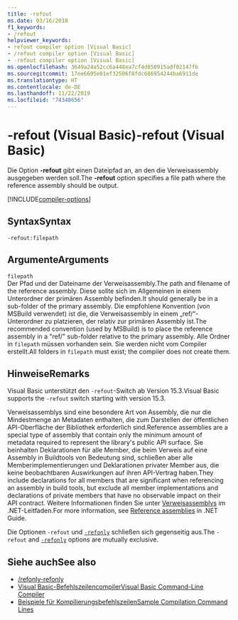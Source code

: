 ```yaml
---
title: -refout
ms.date: 03/16/2018
f1_keywords:
- /refout
helpviewer_keywords:
- refout compiler option [Visual Basic]
- /refout compiler option [Visual Basic]
- -refout compiler option [Visual Basic]
ms.openlocfilehash: 3649a24a52cc6a448ea7cf4d850915adf02147fb
ms.sourcegitcommit: 17ee6605e01ef32506f8fdc686954244ba6911de
ms.translationtype: HT
ms.contentlocale: de-DE
ms.lasthandoff: 11/22/2019
ms.locfileid: "74348656"
---
```

# <a name="-refout-visual-basic"></a><span data-ttu-id="3400c-102">-refout (Visual Basic)</span><span class="sxs-lookup"><span data-stu-id="3400c-102">-refout (Visual Basic)</span></span>

<span data-ttu-id="3400c-103">Die Option **-refout** gibt einen Dateipfad an, an den die Verweisassembly ausgegeben werden soll.</span><span class="sxs-lookup"><span data-stu-id="3400c-103">The **-refout** option specifies a file path where the reference assembly should be output.</span></span>

[!INCLUDE[compiler-options](~/includes/compiler-options.md)]

## <a name="syntax"></a><span data-ttu-id="3400c-104">Syntax</span><span class="sxs-lookup"><span data-stu-id="3400c-104">Syntax</span></span>

```console
-refout:filepath
```

## <a name="arguments"></a><span data-ttu-id="3400c-105">Argumente</span><span class="sxs-lookup"><span data-stu-id="3400c-105">Arguments</span></span>

`filepath`  
<span data-ttu-id="3400c-106">Der Pfad und der Dateiname der Verweisassembly.</span><span class="sxs-lookup"><span data-stu-id="3400c-106">The path and filename of the reference assembly.</span></span> <span data-ttu-id="3400c-107">Diese sollte sich im Allgemeinen in einem Unterordner der primären Assembly befinden.</span><span class="sxs-lookup"><span data-stu-id="3400c-107">It should generally be in a sub-folder of the primary assembly.</span></span> <span data-ttu-id="3400c-108">Die empfohlene Konvention (von MSBuild verwendet) ist die, die Verweisassembly in einem „ref/“-Unterordner zu platzieren, der relativ zur primären Assembly ist.</span><span class="sxs-lookup"><span data-stu-id="3400c-108">The recommended convention (used by MSBuild) is to place the reference assembly in a "ref/" sub-folder relative to the primary assembly.</span></span> <span data-ttu-id="3400c-109">Alle Ordner in `filepath` müssen vorhanden sein. Sie werden nicht vom Compiler erstellt.</span><span class="sxs-lookup"><span data-stu-id="3400c-109">All folders in `filepath` must exist; the compiler does not create them.</span></span>

## <a name="remarks"></a><span data-ttu-id="3400c-110">Hinweise</span><span class="sxs-lookup"><span data-stu-id="3400c-110">Remarks</span></span>

<span data-ttu-id="3400c-111">Visual Basic unterstützt den `-refout`-Switch ab Version 15.3.</span><span class="sxs-lookup"><span data-stu-id="3400c-111">Visual Basic supports the `-refout` switch starting with version 15.3.</span></span>

<span data-ttu-id="3400c-112">Verweisassemblys sind eine besondere Art von Assembly, die nur die Mindestmenge an Metadaten enthalten, die zum Darstellen der öffentlichen API-Oberfläche der Bibliothek erforderlich sind.</span><span class="sxs-lookup"><span data-stu-id="3400c-112">Reference assemblies are a special type of assembly that contain only the minimum amount of metadata required to represent the library's public API surface.</span></span> <span data-ttu-id="3400c-113">Sie beinhalten Deklarationen für alle Member, die beim Verweis auf eine Assembly in Buildtools von Bedeutung sind, schließen aber alle Memberimplementierungen und Deklarationen privater Member aus, die keine beobachtbaren Auswirkungen auf ihren API-Vertrag haben.</span><span class="sxs-lookup"><span data-stu-id="3400c-113">They include declarations for all members that are significant when referencing an assembly in build tools, but exclude all member implementations and declarations of private members that have no observable impact on their API contract.</span></span> <span data-ttu-id="3400c-114">Weitere Informationen finden Sie unter [Verweisassemblys](../../../standard/assembly/reference-assemblies.md) im .NET-Leitfaden.</span><span class="sxs-lookup"><span data-stu-id="3400c-114">For more information, see [Reference assemblies](../../../standard/assembly/reference-assemblies.md) in .NET Guide.</span></span>

<span data-ttu-id="3400c-115">Die Optionen `-refout` und [`-refonly`](refonly-compiler-option.md) schließen sich gegenseitig aus.</span><span class="sxs-lookup"><span data-stu-id="3400c-115">The `-refout` and [`-refonly`](refonly-compiler-option.md) options are mutually exclusive.</span></span>

## <a name="see-also"></a><span data-ttu-id="3400c-116">Siehe auch</span><span class="sxs-lookup"><span data-stu-id="3400c-116">See also</span></span>

- [<span data-ttu-id="3400c-117">/refonly</span><span class="sxs-lookup"><span data-stu-id="3400c-117">-refonly</span></span>](refonly-compiler-option.md)
- [<span data-ttu-id="3400c-118">Visual Basic-Befehlszeilencompiler</span><span class="sxs-lookup"><span data-stu-id="3400c-118">Visual Basic Command-Line Compiler</span></span>](index.md)
- [<span data-ttu-id="3400c-119">Beispiele für Kompilierungsbefehlszeilen</span><span class="sxs-lookup"><span data-stu-id="3400c-119">Sample Compilation Command Lines</span></span>](sample-compilation-command-lines.md)
